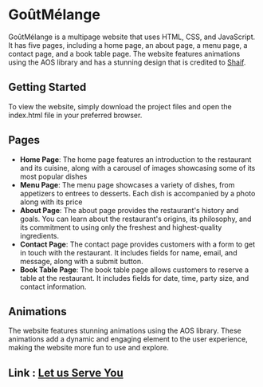 
#  GoûtMélange

GoûtMélange is a multipage website that uses HTML, CSS, and JavaScript. It has five pages, including a home page, an about page, a menu page, a contact page, and a book table page. The website features animations using the AOS library and has a stunning design that is credited to [Shaif](https://www.instagram.com/shaifarfan08/).


## Getting Started

To view the website, simply download the project files and open the index.html file in your preferred browser.
## Pages

- **Home Page**: The home page features an introduction to the restaurant and its cuisine, along with a carousel of images showcasing some of its most popular dishes
- **Menu Page**: The menu page showcases a variety of dishes, from appetizers to entrees to desserts. Each dish is accompanied by a photo along with its price
- **About Page**: The about page provides the restaurant's history and goals. You can learn about the restaurant's origins, its philosophy, and its commitment to using only the freshest and highest-quality ingredients.
- **Contact Page**: The contact page provides customers with a form to get in touch with the restaurant. It includes fields for name, email, and message, along with a submit button.
- **Book Table Page**: The book table page allows customers to reserve a table at the restaurant. It includes fields for date, time, party size, and contact information.

 
## Animations

The website features stunning animations using the AOS library. These animations add a dynamic and engaging element to the user experience, making the website more fun to use and explore.

## Link : [Let us Serve You](utproject-goutmelange.netlify.app)
